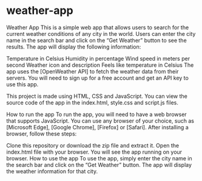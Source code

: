 # weather-app
Weather App
This is a simple web app that allows users to search for the current weather conditions of any city in the world. Users can enter the city name in the search bar and click on the “Get Weather” button to see the results. The app will display the following information:

Temperature in Celsius
Humidity in percentage
Wind speed in meters per second
Weather icon and description
Feels like temperature in Celsius
The app uses the [OpenWeather API] to fetch the weather data from their servers. You will need to sign up for a free account and get an API key to use this app.

This project is made using HTML, CSS and JavaScript. You can view the source code of the app in the index.html, style.css and script.js files.

How to run the app
To run the app, you will need to have a web browser that supports JavaScript. You can use any browser of your choice, such as [Microsoft Edge], [Google Chrome], [Firefox] or [Safari]. After installing a browser, follow these steps:

Clone this repository or download the zip file and extract it.
Open the index.html file with your browser.
You will see the app running on your browser.
How to use the app
To use the app, simply enter the city name in the search bar and click on the “Get Weather” button. The app will display the weather information for that city. 
